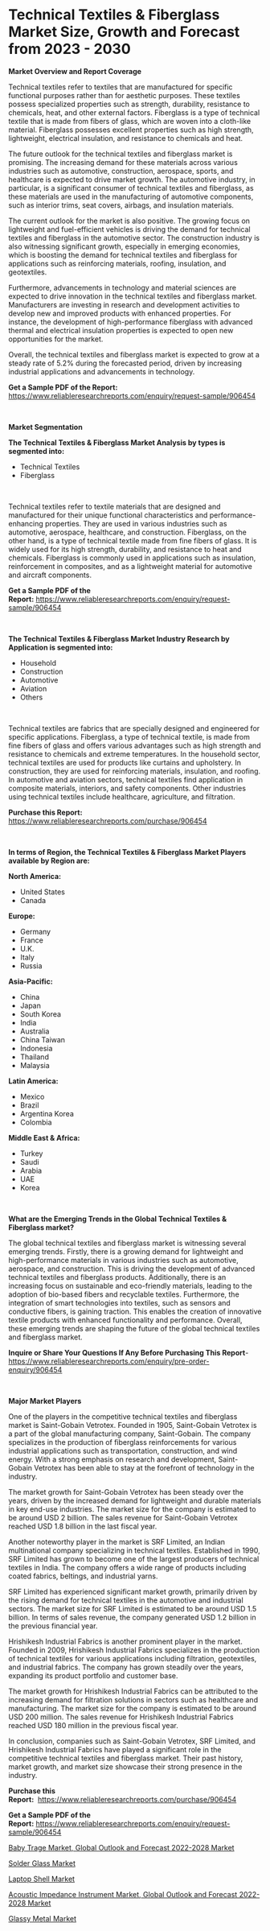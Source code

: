 <p><h1>Technical Textiles & Fiberglass Market Size, Growth and Forecast from 2023 - 2030</h1></p><p><strong>Market Overview and Report Coverage</strong></p>
<p><p>Technical textiles refer to textiles that are manufactured for specific functional purposes rather than for aesthetic purposes. These textiles possess specialized properties such as strength, durability, resistance to chemicals, heat, and other external factors. Fiberglass is a type of technical textile that is made from fibers of glass, which are woven into a cloth-like material. Fiberglass possesses excellent properties such as high strength, lightweight, electrical insulation, and resistance to chemicals and heat.</p><p>The future outlook for the technical textiles and fiberglass market is promising. The increasing demand for these materials across various industries such as automotive, construction, aerospace, sports, and healthcare is expected to drive market growth. The automotive industry, in particular, is a significant consumer of technical textiles and fiberglass, as these materials are used in the manufacturing of automotive components, such as interior trims, seat covers, airbags, and insulation materials.</p><p>The current outlook for the market is also positive. The growing focus on lightweight and fuel-efficient vehicles is driving the demand for technical textiles and fiberglass in the automotive sector. The construction industry is also witnessing significant growth, especially in emerging economies, which is boosting the demand for technical textiles and fiberglass for applications such as reinforcing materials, roofing, insulation, and geotextiles.</p><p>Furthermore, advancements in technology and material sciences are expected to drive innovation in the technical textiles and fiberglass market. Manufacturers are investing in research and development activities to develop new and improved products with enhanced properties. For instance, the development of high-performance fiberglass with advanced thermal and electrical insulation properties is expected to open new opportunities for the market.</p><p>Overall, the technical textiles and fiberglass market is expected to grow at a steady rate of 5.2% during the forecasted period, driven by increasing industrial applications and advancements in technology.</p></p>
<p><strong>Get a Sample PDF of the Report:</strong> <a href="https://www.reliableresearchreports.com/enquiry/request-sample/906454">https://www.reliableresearchreports.com/enquiry/request-sample/906454</a></p>
<p>&nbsp;</p>
<p><strong>Market Segmentation</strong></p>
<p><strong>The Technical Textiles & Fiberglass Market Analysis by types is segmented into:</strong></p>
<p><ul><li>Technical Textiles</li><li>Fiberglass</li></ul></p>
<p>&nbsp;</p>
<p><p>Technical textiles refer to textile materials that are designed and manufactured for their unique functional characteristics and performance-enhancing properties. They are used in various industries such as automotive, aerospace, healthcare, and construction. Fiberglass, on the other hand, is a type of technical textile made from fine fibers of glass. It is widely used for its high strength, durability, and resistance to heat and chemicals. Fiberglass is commonly used in applications such as insulation, reinforcement in composites, and as a lightweight material for automotive and aircraft components.</p></p>
<p><strong>Get a Sample PDF of the Report:</strong>&nbsp;<a href="https://www.reliableresearchreports.com/enquiry/request-sample/906454">https://www.reliableresearchreports.com/enquiry/request-sample/906454</a></p>
<p>&nbsp;</p>
<p><strong>The Technical Textiles & Fiberglass Market Industry Research by Application is segmented into:</strong></p>
<p><ul><li>Household</li><li>Construction</li><li>Automotive</li><li>Aviation</li><li>Others</li></ul></p>
<p>&nbsp;</p>
<p><p>Technical textiles are fabrics that are specially designed and engineered for specific applications. Fiberglass, a type of technical textile, is made from fine fibers of glass and offers various advantages such as high strength and resistance to chemicals and extreme temperatures. In the household sector, technical textiles are used for products like curtains and upholstery. In construction, they are used for reinforcing materials, insulation, and roofing. In automotive and aviation sectors, technical textiles find application in composite materials, interiors, and safety components. Other industries using technical textiles include healthcare, agriculture, and filtration.</p></p>
<p><strong>Purchase this Report:</strong>&nbsp; <a href="https://www.reliableresearchreports.com/purchase/906454">https://www.reliableresearchreports.com/purchase/906454</a></p>
<p>&nbsp;</p>
<p><strong>In terms of Region, the Technical Textiles & Fiberglass Market Players available by Region are:</strong></p>
<p>
    <p> <strong> North America: </strong>
        <ul>
            <li>United States</li>
            <li>Canada</li>
        </ul>
        </p> 
    <p> <strong> Europe: </strong>
        <ul>
            <li>Germany</li>
            <li>France</li>
            <li>U.K.</li>
            <li>Italy</li>
            <li>Russia</li>
        </ul>
        </p> 
    <p> <strong> Asia-Pacific: </strong>
        <ul>
            <li>China</li>
            <li>Japan</li>
            <li>South Korea</li>
            <li>India</li>
            <li>Australia</li>
            <li>China Taiwan</li>
            <li>Indonesia</li>
            <li>Thailand</li>
            <li>Malaysia</li>
        </ul>
        </p> 
    <p> <strong> Latin America: </strong>
        <ul>
            <li>Mexico</li>
            <li>Brazil</li>
            <li>Argentina Korea</li>
            <li>Colombia</li>
        </ul>
        </p> 
    <p> <strong> Middle East & Africa: </strong>
        <ul>
            <li>Turkey</li>
            <li>Saudi</li>
            <li>Arabia</li>
            <li>UAE</li>
            <li>Korea</li>
        </ul>
    </p>
    </p>
<p>&nbsp;</p>
<p><strong>What are the Emerging Trends in the Global Technical Textiles & Fiberglass market?</strong></p>
<p><p>The global technical textiles and fiberglass market is witnessing several emerging trends. Firstly, there is a growing demand for lightweight and high-performance materials in various industries such as automotive, aerospace, and construction. This is driving the development of advanced technical textiles and fiberglass products. Additionally, there is an increasing focus on sustainable and eco-friendly materials, leading to the adoption of bio-based fibers and recyclable textiles. Furthermore, the integration of smart technologies into textiles, such as sensors and conductive fibers, is gaining traction. This enables the creation of innovative textile products with enhanced functionality and performance. Overall, these emerging trends are shaping the future of the global technical textiles and fiberglass market.</p></p>
<p><strong>Inquire or Share Your Questions If Any Before Purchasing This Report</strong>- <a href="https://www.reliableresearchreports.com/enquiry/pre-order-enquiry/906454">https://www.reliableresearchreports.com/enquiry/pre-order-enquiry/906454</a></p>
<p>&nbsp;</p>
<p><strong>Major Market Players</strong></p>
<p><p>One of the players in the competitive technical textiles and fiberglass market is Saint-Gobain Vetrotex. Founded in 1905, Saint-Gobain Vetrotex is a part of the global manufacturing company, Saint-Gobain. The company specializes in the production of fiberglass reinforcements for various industrial applications such as transportation, construction, and wind energy. With a strong emphasis on research and development, Saint-Gobain Vetrotex has been able to stay at the forefront of technology in the industry.</p><p>The market growth for Saint-Gobain Vetrotex has been steady over the years, driven by the increased demand for lightweight and durable materials in key end-use industries. The market size for the company is estimated to be around USD 2 billion. The sales revenue for Saint-Gobain Vetrotex reached USD 1.8 billion in the last fiscal year.</p><p>Another noteworthy player in the market is SRF Limited, an Indian multinational company specializing in technical textiles. Established in 1990, SRF Limited has grown to become one of the largest producers of technical textiles in India. The company offers a wide range of products including coated fabrics, beltings, and industrial yarns.</p><p>SRF Limited has experienced significant market growth, primarily driven by the rising demand for technical textiles in the automotive and industrial sectors. The market size for SRF Limited is estimated to be around USD 1.5 billion. In terms of sales revenue, the company generated USD 1.2 billion in the previous financial year.</p><p>Hrishikesh Industrial Fabrics is another prominent player in the market. Founded in 2009, Hrishikesh Industrial Fabrics specializes in the production of technical textiles for various applications including filtration, geotextiles, and industrial fabrics. The company has grown steadily over the years, expanding its product portfolio and customer base.</p><p>The market growth for Hrishikesh Industrial Fabrics can be attributed to the increasing demand for filtration solutions in sectors such as healthcare and manufacturing. The market size for the company is estimated to be around USD 200 million. The sales revenue for Hrishikesh Industrial Fabrics reached USD 180 million in the previous fiscal year.</p><p>In conclusion, companies such as Saint-Gobain Vetrotex, SRF Limited, and Hrishikesh Industrial Fabrics have played a significant role in the competitive technical textiles and fiberglass market. Their past history, market growth, and market size showcase their strong presence in the industry.</p></p>
<p><strong>Purchase this Report:</strong>&nbsp;&nbsp;<a href="https://www.reliableresearchreports.com/purchase/906454">https://www.reliableresearchreports.com/purchase/906454</a></p>
<p></p>
<p><strong>Get a Sample PDF of the Report:</strong>&nbsp;<a href="https://www.reliableresearchreports.com/enquiry/request-sample/906454">https://www.reliableresearchreports.com/enquiry/request-sample/906454</a></p>
<p><p><a href="https://issuu.com/reportprime-2/docs/baby-trage-market-global-outlook-and-forecast-2022?fr=xKAE9_zU1NQ">Baby Trage Market, Global Outlook and Forecast 2022-2028 Market</a></p><p><a href="https://www.linkedin.com/pulse/solder-glass-market-size-share-amp-trends-analysis-report-ojd5f/">Solder Glass Market</a></p><p><a href="https://www.reportprime.com/laptop-shell-r1748">Laptop Shell Market</a></p><p><a href="https://issuu.com/reportprime-2/docs/acoustic-impedance-instrument-market-global-outloo?fr=xKAE9_zU1NQ">Acoustic Impedance Instrument Market, Global Outlook and Forecast 2022-2028 Market</a></p><p><a href="https://www.linkedin.com/pulse/glassy-metal-market-size-share-global-analysis-report-trmlf/">Glassy Metal Market</a></p></p>